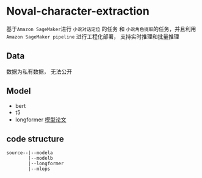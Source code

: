 # Noval-character-extraction

基于`Amazon SageMaker`进行 `小说对话定位` 的任务 和 `小说角色提取`的任务，并且利用`Amazon SageMaker pipeline` 进行工程化部署， 支持实时推理和批量推理

## Data
数据为私有数据， 无法公开

## Model
* bert
* t5
* longformer [模型论文](https://arxiv.org/abs/2004.05150)

## code structure
```
source--|--modela
        |--modelb
        |--longformer
        |--mlops
```